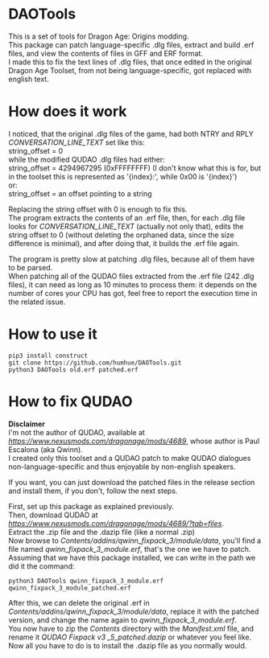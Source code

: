 # DAOTools
This is a set of tools for Dragon Age: Origins modding.\
This package can patch language-specific .dlg files, extract and build .erf files, and view the contents of files in GFF and ERF format.\
I made this to fix the text lines of .dlg files, that once edited in the original Dragon Age Toolset, from not being language-specific, got replaced with english text.

# How does it work
I noticed, that the original .dlg files of the game, had both NTRY and RPLY *CONVERSATION_LINE_TEXT* set like this:\
    string_offset = 0\
while the modified QUDAO .dlg files had either:\
    string_offset = 4294967295 (0xFFFFFFFF)
    (I don't know what this is for, but in the toolset this is represented as '{index}:', while 0x00 is '{index}')\
    or:\
    string_offset = an offset pointing to a string

Replacing the string offset with 0 is enough to fix this.\
The program extracts the contents of an .erf file, then, for each .dlg file looks for *CONVERSATION_LINE_TEXT* (actually not only that), edits the string offset to 0 (without deleting the orphaned data, since the size difference is minimal), and after doing that, it builds the .erf file again.

The program is pretty slow at patching .dlg files, because all of them have to be parsed.\
When patching all of the QUDAO files extracted from the .erf file (242 .dlg files), it can need as long as 10 minutes to process them: it depends on the number of cores your CPU has got, feel free to report the execution time in the related issue.

# How to use it
    pip3 install construct
    git clone https://github.com/humhue/DAOTools.git
    python3 DAOTools old.erf patched.erf

# How to fix QUDAO
**Disclaimer**\
I'm not the author of QUDAO, available at *https://www.nexusmods.com/dragonage/mods/4689*, whose author is Paul Escalona (aka Qwinn).\
I created only this toolset and a QUDAO patch to make QUDAO dialogues non-language-specific and thus enjoyable by non-english speakers.


If you want, you can just download the patched files in the release section and install them, if you don't, follow the next steps.

First, set up this package as explained previously.\
Then, download QUDAO at *https://www.nexusmods.com/dragonage/mods/4689/?tab=files*. \
Extract the .zip file and the .dazip file (like a normal .zip)\
Now browse to *Contents/addins/qwinn_fixpack_3/module/data*, you'll find a file named *qwinn_fixpack_3_module.erf*, that's the one we have to patch.\
Assuming that we have this package installed, we can write in the path we did it the command:

    python3 DAOTools qwinn_fixpack_3_module.erf qwinn_fixpack_3_module_patched.erf

After this, we can delete the original .erf in *Contents/addins/qwinn_fixpack_3/module/data*, replace it with the patched version, and change the name again to *qwinn_fixpack_3_module.erf*.\
You now have to zip the *Contents* directory with the *Manifest.xml* file, and rename it *QUDAO Fixpack v3
_5_patched.dazip* or whatever you feel like.
Now all you have to do is to install the .dazip file as you normally would.

